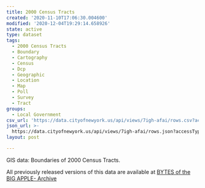 ```yaml
---
title: 2000 Census Tracts
created: '2020-11-10T17:06:30.004600'
modified: '2020-12-04T19:29:14.658926'
state: active
type: dataset
tags:
  - 2000 Census Tracts
  - Boundary
  - Cartography
  - Census
  - Dcp
  - Geographic
  - Location
  - Map
  - Poll
  - Survey
  - Tract
groups:
  - Local Government
csv_url: 'https://data.cityofnewyork.us/api/views/7igh-afai/rows.csv?accessType=DOWNLOAD'
json_url: >-
  https://data.cityofnewyork.us/api/views/7igh-afai/rows.json?accessType=DOWNLOAD
layout: post

---
```

GIS data: Boundaries of 2000 Census Tracts.

All previously released versions of this data are available at <a href="https://www1.nyc.gov/site/planning/data-maps/open-data/bytes-archive.page?sorts[year]=0">BYTES of the BIG APPLE- Archive</a>
